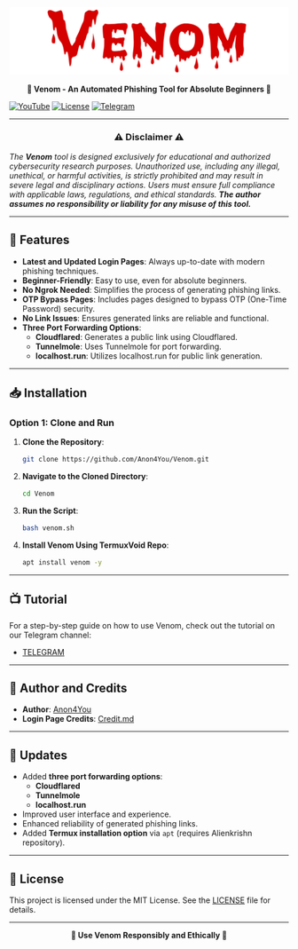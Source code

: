 <p align="center">
  <img src="img/venom.png">
</p>
<p align="center"><b>🐍 Venom - An Automated Phishing Tool for Absolute Beginners 🐍</b></p>

[![YouTube](https://img.shields.io/badge/You-Tube-red)](https://youtube.com/@alienkrishnorg) [![License](https://img.shields.io/badge/License-MIT-blue.svg?longCache=true&style=flat)](https://github.com/Anon4You/Venom/blob/main/LICENSE) [![Telegram](https://img.shields.io/badge/Telegram-join-green)](https://t.me/nullxvoid) 

---

<h3 align="center">⚠️ Disclaimer ⚠️</h3>

<i>The <b>Venom</b> tool is designed exclusively for educational and authorized cybersecurity research purposes. Unauthorized use, including any illegal, unethical, or harmful activities, is strictly prohibited and may result in severe legal and disciplinary actions. Users must ensure full compliance with applicable laws, regulations, and ethical standards. <b>The author assumes no responsibility or liability for any misuse of this tool.</b></i>

---

## 🚀 Features

- **Latest and Updated Login Pages**: Always up-to-date with modern phishing techniques.
- **Beginner-Friendly**: Easy to use, even for absolute beginners.
- **No Ngrok Needed**: Simplifies the process of generating phishing links.
- **OTP Bypass Pages**: Includes pages designed to bypass OTP (One-Time Password) security.
- **No Link Issues**: Ensures generated links are reliable and functional.
- **Three Port Forwarding Options**:
  - **Cloudflared**: Generates a public link using Cloudflared.
  - **Tunnelmole**: Uses Tunnelmole for port forwarding.
  - **localhost.run**: Utilizes localhost.run for public link generation.

---

## 📥 Installation

### Option 1: Clone and Run
1. **Clone the Repository**:
   ```bash
   git clone https://github.com/Anon4You/Venom.git
   ```

2. **Navigate to the Cloned Directory**:
   ```bash
   cd Venom
   ```

3. **Run the Script**:
   ```bash
   bash venom.sh
   ```


2. **Install Venom Using TermuxVoid Repo**:
   ```bash
   apt install venom -y
   ```

---

## 📺 Tutorial

For a step-by-step guide on how to use Venom, check out the tutorial on our Telegram channel:
- [TELEGRAM](https://t.me/nullxvoid)

---

## 👤 Author and Credits

- **Author**: [Anon4You](https://github.com/Anon4You)
- **Login Page Credits**: [Credit.md](https://github.com/Anon4You/Venom/blob/main/img/Credit.md)

---

## 🔧 Updates

- Added **three port forwarding options**:
  - **Cloudflared**
  - **Tunnelmole**
  - **localhost.run**
- Improved user interface and experience.
- Enhanced reliability of generated phishing links.
- Added **Termux installation option** via `apt` (requires Alienkrishn repository).

---

## 📜 License

This project is licensed under the MIT License. See the [LICENSE](https://github.com/Anon4You/Venom/blob/main/LICENSE) file for details.

---

<p align="center">
  <b>🐍 Use Venom Responsibly and Ethically 🐍</b>
</p>
